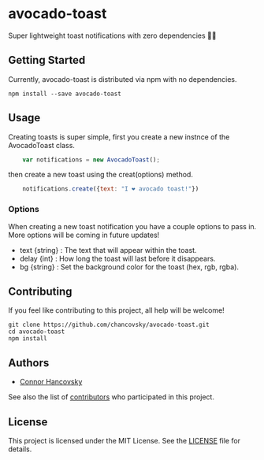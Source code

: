 # avocado-toast
Super lightweight toast notifications with zero dependencies 🥑🍞
## Getting Started

Currently, avocado-toast is distributed via npm with no dependencies.

    npm install --save avocado-toast

## Usage

Creating toasts is super simple, first you create a new instnce of the AvocadoToast class. 

```javascript
    var notifications = new AvocadoToast();
```

then create a new toast using the creat(options) method.

```javascript
    notifications.create({text: "I ❤️ avocado toast!"})
```

### Options

When creating a new toast notification you have a couple options to pass in.  More options will be coming in future updates!

- text {string} : The text that will appear within the toast. 
- delay {int} : How long the toast will last before it disappears.
- bg {string} : Set the background color for the toast (hex, rgb, rgba). 


## Contributing

If you feel like contributing to this project, all help will be welcome!

    git clone https://github.com/chancovsky/avocado-toast.git
    cd avocado-toast
    npm install

## Authors

* [Connor Hancovsky](http://connorhancovsky.com)

See also the list of
[contributors](https://github.com/chancovsky/avocado-toast/contributors) who
participated in this project.

## License

This project is licensed under the MIT License. See the [LICENSE](LICENSE) file
for details.

